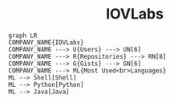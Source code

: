 <h1 align="center">IOVLabs</h1>

```mermaid
graph LR
COMPANY_NAME{IOVLabs}
COMPANY_NAME ---> U{Users} ---> UN[6]
COMPANY_NAME ---> R{Repositories} ---> RN[8]
COMPANY_NAME ---> G{Gists} ---> GN[6]
COMPANY_NAME ---> ML{Most Used<br>Languages}
ML --> Shell[Shell]
ML --> Python[Python]
ML --> Java[Java]
```
